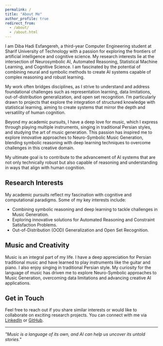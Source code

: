 ```yaml
---
permalink: /
title: "About Me"
author_profile: true
redirect_from: 
  - /about/
  - /about.html
---
```


I am Diba Hadi Esfangereh, a third-year Computer Engineering student at Sharif University of Technology with a passion for exploring the frontiers of artificial intelligence and cognitive science. My research interests lie at the intersection of Neurosymbolic AI, Automated Reasoning, Statistical Machine Learning, and Cognitive Science. I am fascinated by the potential of combining neural and symbolic methods to create AI systems capable of complex reasoning and robust learning.

My work often bridges disciplines, as I strive to understand and address foundational challenges such as representation learning, data limitations, out-of-distribution generalization, and open set recognition. I’m particularly drawn to projects that explore the integration of structured knowledge with statistical learning, aiming to create systems that mirror the depth and versatility of human cognition.

Beyond my academic pursuits, I have a deep love for music, which I express through playing multiple instruments, singing in traditional Persian styles, and studying the art of music generation. This passion has inspired me to explore innovative approaches to Neuro-Symbolic Music Generation, blending symbolic reasoning with deep learning techniques to overcome challenges in this creative domain.

My ultimate goal is to contribute to the advancement of AI systems that are not only technically robust but also capable of reasoning and understanding in ways that align with human cognition.

## Research Interests

My academic pursuits reflect my fascination with cognitive and computational paradigms. Some of my key interests include:

- Combining symbolic reasoning and deep learning to tackle challenges in Music Generation.
- Exploring innovative solutions for Automated Reasoning and Constraint Satisfaction Problems.
- Out-of-Distribution (OOD) Generalization and Open Set Recognition.

## Music and Creativity

Music is an integral part of my life. I have a deep appreciation for Persian traditional music and have learned to play instruments like the guitar and piano. I also enjoy singing in traditional Persian style. My curiosity for the language of music has driven me to explore Neuro-Symbolic approaches to Music Generation, overcoming data limitations and advancing creative AI applications.

## Get in Touch

Feel free to reach out if you share similar interests or would like to collaborate on exciting research projects. You can connect with me via [LinkedIn](https://www.linkedin.com/) or [GitHub](https://github.com/).

---
*"Music is a language of its own, and AI can help us uncover its untold stories."*
